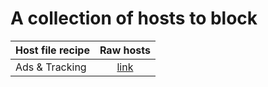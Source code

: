 # A collection of hosts to block

Host file recipe | Raw hosts
---------------- |:---------:
Ads & Tracking | [link](https://raw.githubusercontent.com/lightswitch05/hosts/master/ads-and-tracking.txt)

